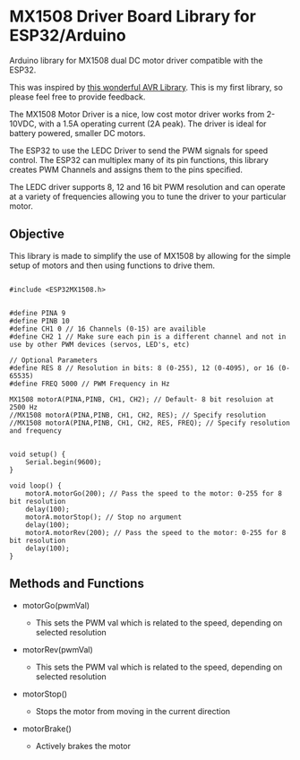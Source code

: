 
# MX1508 Driver Board Library for ESP32/Arduino

Arduino library for MX1508 dual DC motor driver compatible with the ESP32.

  

This was inspired by [this wonderful AVR Library](https://github.com/Saeterncj/MX1508). This is my first library, so please feel free to provide feedback.

The MX1508 Motor Driver is a nice, low cost motor driver  works from 2-10VDC, with a 1.5A operating current (2A peak).   The driver is ideal for battery powered, smaller DC motors.  

The ESP32 to use the LEDC Driver to send the PWM signals for speed control.  The ESP32 can multiplex many of its pin functions, this library creates PWM Channels and assigns them to the pins specified.  

The LEDC driver supports 8, 12 and 16 bit PWM resolution and can operate at a variety of frequencies allowing you to tune the driver to your particular motor.

  
  

## Objective

This library is made to simplify the use of MX1508 by allowing for the simple setup of motors and then using functions to drive them.    
```

#include <ESP32MX1508.h>
  

#define PINA 9
#define PINB 10
#define CH1 0 // 16 Channels (0-15) are availible
#define CH2 1 // Make sure each pin is a different channel and not in use by other PWM devices (servos, LED's, etc)

// Optional Parameters
#define RES 8 // Resolution in bits: 8 (0-255), 12 (0-4095), or 16 (0-65535)
#define FREQ 5000 // PWM Frequency in Hz

MX1508 motorA(PINA,PINB, CH1, CH2); // Default- 8 bit resoluion at 2500 Hz
//MX1508 motorA(PINA,PINB, CH1, CH2, RES); // Specify resolution
//MX1508 motorA(PINA,PINB, CH1, CH2, RES, FREQ); // Specify resolution and frequency
  

void setup() {
	Serial.begin(9600);
}

void loop() {
	motorA.motorGo(200); // Pass the speed to the motor: 0-255 for 8 bit resolution
	delay(100);	
	motorA.motorStop(); // Stop no argument
	delay(100);
	motorA.motorRev(200); // Pass the speed to the motor: 0-255 for 8 bit resolution
	delay(100);
}

```

  


## Methods and Functions

 + motorGo(pwmVal)

	 - This sets the PWM val which is related to the speed, depending on selected resolution

 + motorRev(pwmVal)

	 + This sets the PWM val which is related to the speed, depending on selected resolution

 + motorStop()

	 + Stops the motor from moving in the current direction 

 + motorBrake()

	 - Actively brakes the motor 
